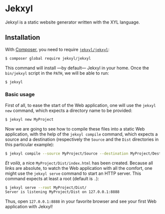 # Jekxyl

Jekxyl is a static website generator written with the XYL language.

## Installation

With [Composer](http://getcomposer.org/), you need to require
[`jekxyl/jekxyl`](https://packagist.org/packages/jekxyl/jekxyl):

```sh
$ composer global require jekxyl/jekxyl
```

This command will install —by default— Jekxyl in your home. Once the
`bin/jekxyl` script in the `PATH`, we will be able to run:

```sh
$ jekxyl
```

### Basic usage

First of all, to ease the start of the Web application, one will use the `jekxyl
new` command, which expects a directory name to be provided:

```sh
$ jekxyl new MyProject
```

Now we are going to see how to compile these files into a static Web
application, with the help of the `jekxyl compile` command, which expects a
source and a destination (respectively the `Source` and the `Dist` directories in
this particular example):

```sh
$ jekxyl compile --source MyProject/Source --destination MyProject/Destination
```

*Et voilà*, a nice `MyProject/Dist/index.html` has been created. Because all
links are absolute, to watch the Web application with all the comfort, one might
use the `jekxyl serve` command to start an HTTP server. This command expects at
least a root (default is `.`):

```sh
$ jekxyl serve --root MyProject/Dist/
Server is listening MyProject/Dist on 127.0.0.1:8888
```

Thus, open `127.0.0.1:8888` in your favorite browser and see your first Web
application with Jekxyl! 
